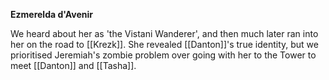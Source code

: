 **Ezmerelda d'Avenir**

We heard about her as 'the Vistani Wanderer', and then much later ran into her on the road to [[Krezk]]. She revealed [[Danton]]'s true identity, but we prioritised Jeremiah's zombie problem over going with her to the Tower to meet [[Danton]] and [[Tasha]].